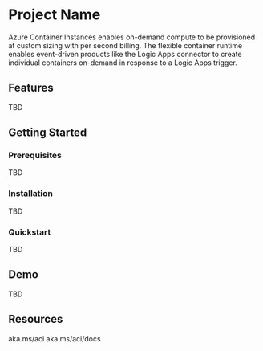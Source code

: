 # Project Name

Azure Container Instances enables on-demand compute to be provisioned at custom sizing with per second billing. The flexible container runtime enables event-driven products like the Logic Apps connector to create individual containers on-demand in response to a Logic Apps trigger.

## Features

TBD

## Getting Started

### Prerequisites

TBD

### Installation

TBD

### Quickstart

TBD


## Demo

TBD

## Resources

aka.ms/aci
aka.ms/aci/docs
